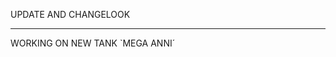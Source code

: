 UPDATE AND CHANGELOOK 

-----------------------------------------------------------------------------------------------
WORKING ON NEW TANK `MEGA ANNI´
